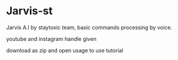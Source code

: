 # Jarvis-st
Jarvis A.I by staytoxic team, basic commands processing by voice.


youtube and instagram handle given


download as zip and open usage
to use tutorial
